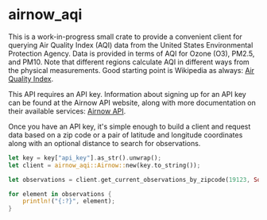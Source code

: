 # airnow_aqi
This is a work-in-progress small crate to provide a convenient client for querying Air Quality Index (AQI) data from the United States Environmental Protection Agency. Data is provided in terms of AQI for Ozone (O3), PM2.5, and PM10. Note that different regions calculate AQI in different ways from the physical measurements. Good starting point is Wikipedia as always: [Air Quality Index](https://en.wikipedia.org/wiki/Air_quality_index).

This API requires an API key. Information about signing up for an API key can be found at the Airnow API website, along with more documentation on their available services: [Airnow API](https://docs.airnowapi.org/).

Once you have an API key, it's simple enough to build a client and request data based on a zip code or a pair of latitude and longitude coordinates along with an optional distance to search for observations.

```rust
let key = key["api_key"].as_str().unwrap();
let client = airnow_aqi::Airnow::new(key.to_string());

let observations = client.get_current_observations_by_zipcode(19123, Some(25)).unwrap();

for element in observations {
    println!("{:?}", element);
}

```